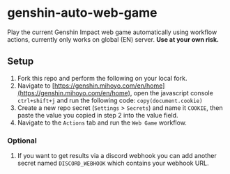 # genshin-auto-web-game
Play the current Genshin Impact web game automatically using workflow actions, currently only works on global (EN) server. __Use at your own risk.__
## Setup
1. Fork this repo and perform the following on your local fork.
2. Navigate to [https://genshin.mihoyo.com/en/home](https://genshin.mihoyo.com/en/home), open the javascript console `ctrl+shift+j` and run the following code: `copy(document.cookie)`
3. Create a new repo secret (`Settings` > `Secrets`) and name it `COOKIE`, then paste the value you copied in step 2 into the value field.
4. Navigate to the `Actions` tab and run the `Web Game` workflow.

### Optional
1. If you want to get results via a discord webhook you can add another secret named `DISCORD_WEBHOOK` which contains your webhook URL.